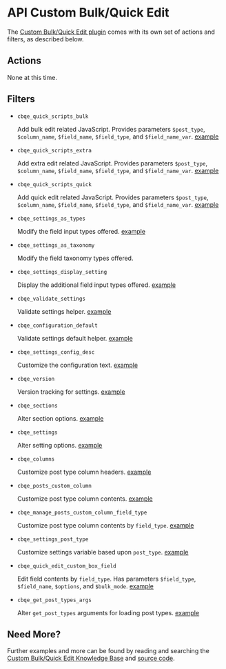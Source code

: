 # API Custom Bulk/Quick Edit

The [Custom Bulk/Quick Edit plugin](http://wordpress.org/plugins/custom-bulkquick-edit/) comes with its own set of actions and filters, as described below.

## Actions

None at this time.

## Filters

* `cbqe_quick_scripts_bulk`

	Add bulk edit related JavaScript. Provides parameters `$post_type`, `$column_name`, `$field_name`, `$field_type`, and `$field_name_var`. [example](https://gist.github.com/michael-cannon/6490317)

* `cbqe_quick_scripts_extra`

	Add extra edit related JavaScript. Provides parameters `$post_type`, `$column_name`, `$field_name`, `$field_type`, and `$field_name_var`. [example](https://gist.github.com/michael-cannon/6490325)

* `cbqe_quick_scripts_quick`

	Add quick edit related JavaScript. Provides parameters `$post_type`, `$column_name`, `$field_name`, `$field_type`, and `$field_name_var`. [example](https://gist.github.com/michael-cannon/6490331)

* `cbqe_settings_as_types`

	Modify the field input types offered. [example](https://gist.github.com/michael-cannon/6333075)

* `cbqe_settings_as_taxonomy`

	Modify the field taxonomy types offered.

* `cbqe_settings_display_setting`

	Display the additional field input types offered. [example](https://gist.github.com/michael-cannon/6333132)

* `cbqe_validate_settings`

	Validate settings helper. [example](https://gist.github.com/michael-cannon/5833768)

* `cbqe_configuration_default`

	Validate settings default helper. [example](https://gist.github.com/michael-cannon/)

* `cbqe_settings_config_desc`

	Customize the configuration text. [example](https://gist.github.com/michael-cannon/)

* `cbqe_version`

	Version tracking for settings. [example](https://gist.github.com/michael-cannon/5833774)

* `cbqe_sections`

	Alter section options. [example](https://gist.github.com/michael-cannon/5833757)

* `cbqe_settings`

	Alter setting options. [example](https://gist.github.com/michael-cannon/5833757)

* `cbqe_columns`

	Customize post type column headers. [example](https://gist.github.com/michael-cannon/5833693)

* `cbqe_posts_custom_column`

	Customize post type column contents. [example](https://gist.github.com/michael-cannon/5833716)
	
* `cbqe_manage_posts_custom_column_field_type`

	Customize post type column contents by `field_type`. [example](https://gist.github.com/michael-cannon/6333181)
	
* `cbqe_settings_post_type`

	Customize settings variable based upon `post_type`. [example]()
	
* `cbqe_quick_edit_custom_box_field`

	Edit field contents by `field_type`. Has parameters `$field_type`, `$field_name`, `$options`, and `$bulk_mode`. [example](https://gist.github.com/michael-cannon/6490341)

* `cbqe_get_post_types_args`
	
	Alter `get_post_types` arguments for loading post types. [example](https://gist.github.com/michael-cannon/6490357)

## Need More?

Further examples and more can be found by reading and searching the [Custom Bulk/Quick Edit Knowledge Base](https://aihrus.zendesk.com/categories/20112546-Custom-Bulk-Quick-Edit) and [source code](https://github.com/michael-cannon/custom-bulkquick-edit).
